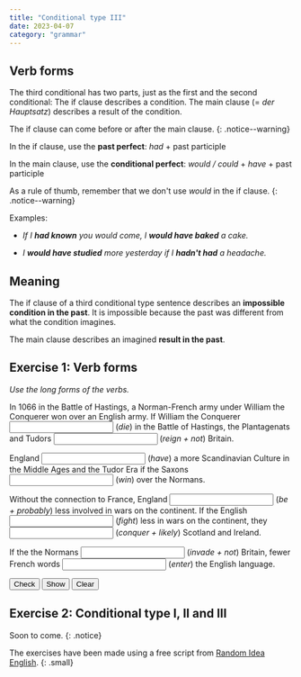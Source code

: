 ```yaml
---
title: "Conditional type III"
date: 2023-04-07
category: "grammar"
---
```


## Verb forms

The third conditional has two parts, just as the first and the second
conditional: The if clause describes a condition. The main clause (= _der
Hauptsatz_) describes a result of the condition.

The if clause can come before or after the main clause.
{: .notice--warning}

In the if clause, use the **past perfect**: _had_ + past participle

In the main clause, use the **conditional perfect**: _would / could_ + _have_ +
past participle

As a rule of thumb, remember that we don't use _would_ in the if clause.
{: .notice--warning}

Examples:

- _If I **had known** you would come, I **would have baked** a cake._

- _I **would have studied** more yesterday if I **hadn't had** a headache._

## Meaning

The if clause of a third conditional type sentence describes an **impossible
condition in the past**. It is impossible because the past was different from
what the condition imagines.

The main clause describes an imagined **result in the past**.

## Exercise 1: Verb forms

<!-- JS: Define answers -->
<script type="text/javascript">
  var clickedWord=""
  var ansA = []
  ansA[1]=[
    "had died", "would not have reigned",
    "would have had", "had won",
    "would probably have been",
    "had fought", "would likely have conquered",
    "had not invaded", "would have entered"
    ]
</script>

<!-- The main exercise -->

_Use the long forms of the verbs._

In 1066 in the Battle of Hastings, a Norman-French army under William the
Conquerer won over an English army. If William the Conquerer <input type="text"
class="gap-s" id="ex1AnsBox0"> (_die_) in the Battle of Hastings, the
Plantagenats and Tudors <input type="text" class="gap-l" id="ex1AnsBox1">
(_reign + not_) Britain.

England <input type="text" class="gap-m" id="ex1AnsBox2"> (_have_) a more
Scandinavian Culture in the Middle Ages and the Tudor Era if the Saxons <input
type="text" class="gap-s" id="ex1AnsBox3"> (_win_) over the Normans.

Without the connection to France, England <input type="text" class="gap-l"
id="ex1AnsBox4"> (_be + probably_) less involved in wars on the continent. If
the English <input type="text" class="gap-m" id="ex1AnsBox5"> (_fight_) less in
wars on the continent, they <input type="text" class="gap-l" id="ex1AnsBox6">
(_conquer + likely_) Scotland and Ireland.

If the the Normans <input type="text" class="gap-m" id="ex1AnsBox7"> (_invade +
not_) Britain, fewer French words <input type="text" class="gap-m"
id="ex1AnsBox8"> (_enter_) the English language.

<!-- Buttons and feedback area -->
<div style="margin:10px 0;">
  <input type="button" class="btn--primary" value="Check" onclick="checkAnsBoxAnswers(1)">
  <input type="button" class="btn--primary" value="Show" onclick="showAnsBoxAnswers(1)">
  <input type="button" class="btn--primary" value="Clear" onclick="clearAnsBoxAnswers(1)">
</div>
<span id="messageArea1">
</span>

## Exercise 2: Conditional type I, II and III

Soon to come.
{: .notice}

<!-- Attribution -->
The exercises have been made using a free script from [Random Idea
English](http://random-idea-english.blogspot.com).
{: .small}
